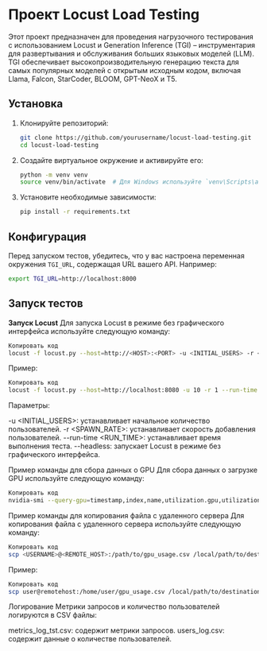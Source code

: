 # Проект Locust Load Testing

Этот проект предназначен для проведения нагрузочного тестирования с использованием Locust и Generation Inference (TGI) – инструментария для развертывания и обслуживания больших языковых моделей (LLM). TGI обеспечивает высокопроизводительную генерацию текста для самых популярных моделей с открытым исходным кодом, включая Llama, Falcon, StarCoder, BLOOM, GPT-NeoX и T5.

## Установка

1. Клонируйте репозиторий:
    ```sh
    git clone https://github.com/yourusername/locust-load-testing.git
    cd locust-load-testing
    ```

2. Создайте виртуальное окружение и активируйте его:
    ```sh
    python -m venv venv
    source venv/bin/activate  # Для Windows используйте `venv\Scripts\activate`
    ```

3. Установите необходимые зависимости:
    ```sh
    pip install -r requirements.txt
    ```

## Конфигурация

Перед запуском тестов, убедитесь, что у вас настроена переменная окружения `TGI_URL`, содержащая URL вашего API. Например:

```sh
export TGI_URL=http://localhost:8000
```

## Запуск тестов

**Запуск Locust**
Для запуска Locust в режиме без графического интерфейса используйте следующую команду:

```sh
Копировать код
locust -f locust.py --host=http://<HOST>:<PORT> -u <INITIAL_USERS> -r <SPAWN_RATE> --run-time <RUN_TIME> --headless
```

Пример:

```sh
Копировать код
locust -f locust.py --host=http://localhost:8080 -u 10 -r 1 --run-time 1m --headless
```
Параметры:

-u <INITIAL_USERS>: устанавливает начальное количество пользователей.
-r <SPAWN_RATE>: устанавливает скорость добавления пользователей.
--run-time <RUN_TIME>: устанавливает время выполнения теста.
--headless: запускает Locust в режиме без графического интерфейса.

Пример команды для сбора данных о GPU
Для сбора данных о загрузке GPU используйте следующую команду:

```sh
Копировать код
nvidia-smi --query-gpu=timestamp,index,name,utilization.gpu,utilization.memory,memory.total,memory.free,memory.used --format=csv -l 1 > gpu_usage.csv
```
Пример команды для копирования файла с удаленного сервера
Для копирования файла с удаленного сервера используйте следующую команду:

```sh
Копировать код
scp <USERNAME>@<REMOTE_HOST>:/path/to/gpu_usage.csv /local/path/to/destination
```
Пример:

```sh
Копировать код
scp user@remotehost:/home/user/gpu_usage.csv /local/path/to/destination
```
Логирование
Метрики запросов и количество пользователей логируются в CSV файлы:

metrics_log_tst.csv: содержит метрики запросов.
users_log.csv: содержит данные о количестве пользователей.
